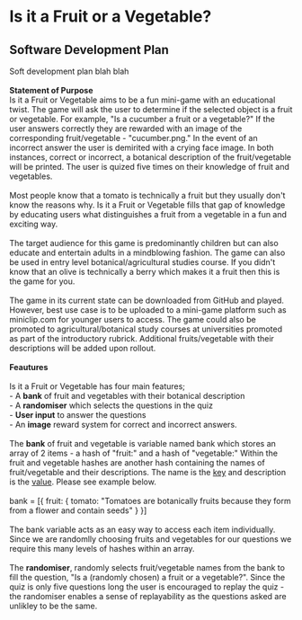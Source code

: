 <!DOCTYPE html>
<html>

<head>
<h1> Is it a Fruit or a Vegetable? <br></h1>
<h2> Software Development Plan </h2>
</head>

<body>
Soft development plan blah blah <br>
<br>
<b> Statement of Purpose <br></b>
    Is it a Fruit or Vegetable aims to be a fun mini-game with an educational twist. The game will ask the user to determine if the selected object is a fruit or vegetable. For example, "Is a cucumber a fruit or a vegetable?" If the user answers correctly they are rewarded with an image of the corresponding fruit/vegetable - "cucumber.png." In the event of an incorrect answer the user is demirited with a crying face image. In both instances, correct or incorrect, a botanical description of the fruit/vegetable will be printed. The user is quized five times on their knowledge of fruit and vegetables.<br>
    <br>
    Most people know that a tomato is technically a fruit but they usually don't know the reasons why. Is it a Fruit or Vegetable fills that gap of knowledge by educating users what distinguishes a fruit from a vegetable in a fun and exciting way. <br>
    <br>
    The target audience for this game is predominantly children but can also educate and entertain adults in a mindblowing fashion. The game can also be used in entry level botanical/agricultural studies course. If you didn't know that an olive is technically a berry which makes it a fruit then this is the game for you. 
    <br>
    <br>
    The game in its current state can be downloaded from GitHub and played. However, best use case is to be uploaded to a mini-game platform such as miniclip.com for younger users to access. The game could also be promoted to agricultural/botanical study courses at universities promoted as part of the introductory rubrick. Additional fruits/vegetable with their descriptions will be added upon rollout.   
    <br>
    <br>
<b> Feautures </b>
    <br>
    <br>
    Is it a Fruit or Vegetable has four main features; <br>
    - A <b>bank</b> of fruit and vegetables with their botanical description
    <br>
    - A <b>randomiser</b> which selects the questions in the quiz  
    <br>
    - <b> User input</b> to answer the questions 
    <br>
    -  An <b>image</b> reward system for correct and incorrect answers.
    <br>
    <br>
The <b>bank</b> of fruit and vegetable is variable named bank which stores an array of 2 items - a hash of "fruit:" and a hash of "vegetable:" Within the fruit and vegetable hashes are another hash containing the names of fruit/vegetable and their descriptions. The name is the <u>key</u> and description is the <u>value</u>. Please see example below. 
<br>
<br>
bank = [{
    fruit: {
        tomato: "Tomatoes are botanically fruits because they form from a flower and contain seeds" 
    }
}]
<br>
<br>
The bank variable acts as an easy way to access each item individually. Since we are randomlly choosing fruits and vegetables for our questions we require this many levels of hashes within an array.
<br>
<br>
The <b>randomiser</b>, randomly selects fruit/vegetable names from the bank to fill the question, "Is a (randomly chosen) a fruit or a vegetable?". Since the quiz is only five questions long the user is encouraged to replay the quiz - the randomiser enables a sense of replayability as the questions asked are unlikley to be the same. 






    
</body>




</html>
